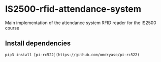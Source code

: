 # IS2500-rfid-attendance-system
Main implementation of the attendance system RFID reader for the IS2500 course

## Install dependencies
`pip3 install [pi-rc522](https://github.com/ondryaso/pi-rc522)`
